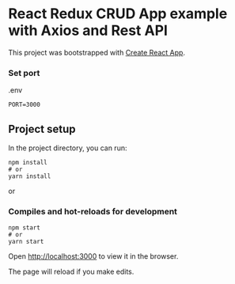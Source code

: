 # React Redux CRUD App example with Axios and Rest API

This project was bootstrapped with [Create React App](https://github.com/facebook/create-react-app).

### Set port
.env
```
PORT=3000
```

## Project setup

In the project directory, you can run:

```
npm install
# or
yarn install
```

or

### Compiles and hot-reloads for development

```
npm start
# or
yarn start
```

Open [http://localhost:3000](http://localhost:3000) to view it in the browser.

The page will reload if you make edits.
